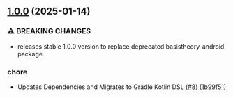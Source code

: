 ## [1.0.0](https://github.com/Basis-Theory/android-elements/compare/0.0.1...1.0.0) (2025-01-14)


### ⚠ BREAKING CHANGES

* releases stable 1.0.0 version to replace deprecated basistheory-android package

### chore

* Updates Dependencies and Migrates to Gradle Kotlin DSL ([#8](https://github.com/Basis-Theory/android-elements/issues/8)) ([1b99f51](https://github.com/Basis-Theory/android-elements/commit/1b99f5173d9fa45ae97250f94f36bf8ec4d1d893))



